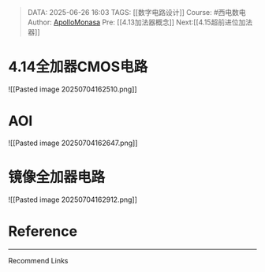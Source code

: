 > DATA: 2025-06-26 16:03
> TAGS: [[数字电路设计]]
> Course: #西电数电 
> Author: [ApolloMonasa](https://github.com/ApolloMonasa)
> Pre: [[4.13加法器概念]]
> Next:[[4.15超前进位加法器]]


# 4.14全加器CMOS电路
![[Pasted image 20250704162510.png]]

# AOI
![[Pasted image 20250704162647.png]]
# 镜像全加器电路
![[Pasted image 20250704162912.png]]

# Reference


---
Recommend Links
